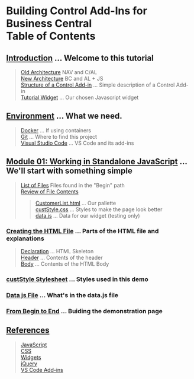 # Building Control Add-Ins for Business Central<br>Table of Contents
## [Introduction](./introduction.md) ... Welcome to this tutorial
>[Old Architecture](./introduction.md#oldArch) NAV and C/AL<br>
>[New Architecture](./introduction.md#newArch) BC and AL + JS<br>
>[Structure of a Control Add-in](./introduction.md#control) ... Simple description of a Control Add-in<br>
>[Tutorial Widget](./introduction.md#widget) ... Our chosen Javascript widget
## [Environment](.\environment.md) ... What we need.
>[Docker](.\environment.md#docker) ... If using containers<br>
>[Git](.\environment.md#git) ...  Where to find this project<br>
>[Visual Studio Code](.\environment.md#vsc) ... VS Code and its add-ins
## [Module 01: Working in Standalone JavaScript](../01%20Standalone/MD/Standalone.md) ... We'll start with something simple
>[List of Files](../01%20Standalone/MD/Standalone.md#list) Files found in the "Begin" path<br>
>[Review of File Contents](../01%20Standalone/MD/Standalone.md#review)<br>
>>[CustomerList.html](../01%20Standalone/MD/Standalone.md#html) ... Our pallette<br>
>>[custStyle.css](../01%20Standalone/MD/Standalone.md#style) ... Styles to make the page look better<br>
>>[data.js](../01%20Standalone/MD/Standalone.md#data) ... Data for our widget (testing only)

### [Creating the HTML File](../01%20Standalone/MD/CustomerTable.md) ... Parts of the HTML file and explanations
>[Declaration](../01%20Standalone/MD/CustomerTable.md#declaration) ... HTML Skeleton<br>
>[Header](../01%20Standalone/MD/CustomerTable.md#header) ... Contents of the header<br>
>[Body](../01%20Standalone/MD/CustomerTable.md#body) ... Contents of the HTML Body

### [custStyle Stylesheet](../01%20Standalone/MD/CustStyle.md) ... Styles used in this demo

### [Data js File](../01%20Standalone/MD/dataJS.md) ... What's in the data.js file

### [From Begin to End](../01%20Standalone/MD/FromBeginToEnd.md) ... Buiding the demonstration page

## [References](./References.md)
>[JavaScript](./References.md#js)<br>
>[CSS](./References.md#css)<br>
>[Widgets](./References.md#widgets)<br>
>[jQuery](./References.md#jQ)<br>
>[VS Code Add-ins](./References.md#code)
